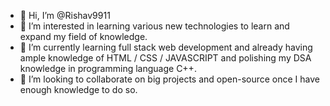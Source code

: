 - 👋 Hi, I’m @Rishav9911
- 👀 I’m interested in learning various new technologies to learn and expand my field of knowledge.
- 🌱 I’m currently learning full stack web development and already having ample knowledge of HTML / CSS / JAVASCRIPT and polishing my DSA knowledge in programming language C++.
- 💞️ I’m looking to collaborate on big projects and open-source once I have enough knowledge to do so.


<!---
Rishav9911/Rishav9911 is a ✨ special ✨ repository because its `README.md` (this file) appears on your GitHub profile.
You can click the Preview link to take a look at your changes.
--->

